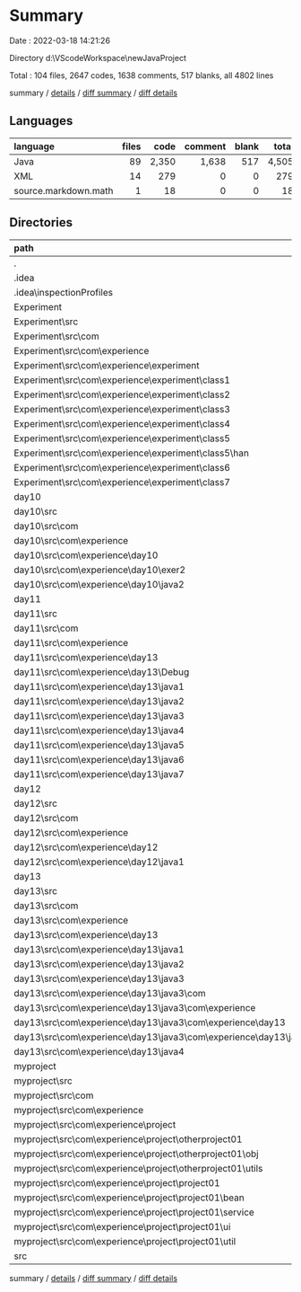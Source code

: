 # Summary

Date : 2022-03-18 14:21:26

Directory d:\VScodeWorkspace\newJavaProject

Total : 104 files,  2647 codes, 1638 comments, 517 blanks, all 4802 lines

summary / [details](details.md) / [diff summary](diff.md) / [diff details](diff-details.md)

## Languages
| language | files | code | comment | blank | total |
| :--- | ---: | ---: | ---: | ---: | ---: |
| Java | 89 | 2,350 | 1,638 | 517 | 4,505 |
| XML | 14 | 279 | 0 | 0 | 279 |
| source.markdown.math | 1 | 18 | 0 | 0 | 18 |

## Directories
| path | files | code | comment | blank | total |
| :--- | ---: | ---: | ---: | ---: | ---: |
| . | 104 | 2,647 | 1,638 | 517 | 4,802 |
| .idea | 6 | 190 | 0 | 0 | 190 |
| .idea\inspectionProfiles | 1 | 36 | 0 | 0 | 36 |
| Experiment | 26 | 573 | 324 | 129 | 1,026 |
| Experiment\src | 25 | 562 | 324 | 129 | 1,015 |
| Experiment\src\com | 25 | 562 | 324 | 129 | 1,015 |
| Experiment\src\com\experience | 25 | 562 | 324 | 129 | 1,015 |
| Experiment\src\com\experience\experiment | 25 | 562 | 324 | 129 | 1,015 |
| Experiment\src\com\experience\experiment\class1 | 3 | 82 | 51 | 20 | 153 |
| Experiment\src\com\experience\experiment\class2 | 4 | 84 | 70 | 24 | 178 |
| Experiment\src\com\experience\experiment\class3 | 3 | 80 | 52 | 18 | 150 |
| Experiment\src\com\experience\experiment\class4 | 4 | 86 | 56 | 24 | 166 |
| Experiment\src\com\experience\experiment\class5 | 6 | 92 | 41 | 14 | 147 |
| Experiment\src\com\experience\experiment\class5\han | 6 | 92 | 41 | 14 | 147 |
| Experiment\src\com\experience\experiment\class6 | 3 | 73 | 23 | 20 | 116 |
| Experiment\src\com\experience\experiment\class7 | 2 | 65 | 31 | 9 | 105 |
| day10 | 7 | 125 | 75 | 32 | 232 |
| day10\src | 6 | 113 | 75 | 32 | 220 |
| day10\src\com | 6 | 113 | 75 | 32 | 220 |
| day10\src\com\experience | 6 | 113 | 75 | 32 | 220 |
| day10\src\com\experience\day10 | 6 | 113 | 75 | 32 | 220 |
| day10\src\com\experience\day10\exer2 | 3 | 79 | 28 | 23 | 130 |
| day10\src\com\experience\day10\java2 | 3 | 34 | 47 | 9 | 90 |
| day11 | 24 | 399 | 362 | 98 | 859 |
| day11\src | 23 | 388 | 362 | 98 | 848 |
| day11\src\com | 23 | 388 | 362 | 98 | 848 |
| day11\src\com\experience | 23 | 388 | 362 | 98 | 848 |
| day11\src\com\experience\day13 | 23 | 388 | 362 | 98 | 848 |
| day11\src\com\experience\day13\Debug | 2 | 27 | 5 | 12 | 44 |
| day11\src\com\experience\day13\java1 | 4 | 57 | 81 | 18 | 156 |
| day11\src\com\experience\day13\java2 | 3 | 64 | 47 | 19 | 130 |
| day11\src\com\experience\day13\java3 | 3 | 43 | 47 | 13 | 103 |
| day11\src\com\experience\day13\java4 | 3 | 55 | 67 | 9 | 131 |
| day11\src\com\experience\day13\java5 | 2 | 43 | 29 | 4 | 76 |
| day11\src\com\experience\day13\java6 | 2 | 19 | 31 | 6 | 56 |
| day11\src\com\experience\day13\java7 | 3 | 62 | 55 | 17 | 134 |
| day12 | 6 | 103 | 81 | 18 | 202 |
| day12\src | 5 | 92 | 81 | 18 | 191 |
| day12\src\com | 5 | 92 | 81 | 18 | 191 |
| day12\src\com\experience | 5 | 92 | 81 | 18 | 191 |
| day12\src\com\experience\day12 | 5 | 92 | 81 | 18 | 191 |
| day12\src\com\experience\day12\java1 | 5 | 92 | 81 | 18 | 191 |
| day13 | 17 | 432 | 382 | 98 | 912 |
| day13\src | 16 | 421 | 382 | 98 | 901 |
| day13\src\com | 16 | 421 | 382 | 98 | 901 |
| day13\src\com\experience | 16 | 421 | 382 | 98 | 901 |
| day13\src\com\experience\day13 | 16 | 421 | 382 | 98 | 901 |
| day13\src\com\experience\day13\java1 | 5 | 108 | 109 | 20 | 237 |
| day13\src\com\experience\day13\java2 | 2 | 63 | 53 | 25 | 141 |
| day13\src\com\experience\day13\java3 | 6 | 184 | 138 | 34 | 356 |
| day13\src\com\experience\day13\java3\com | 6 | 184 | 138 | 34 | 356 |
| day13\src\com\experience\day13\java3\com\experience | 6 | 184 | 138 | 34 | 356 |
| day13\src\com\experience\day13\java3\com\experience\day13 | 6 | 184 | 138 | 34 | 356 |
| day13\src\com\experience\day13\java3\com\experience\day13\java3 | 6 | 184 | 138 | 34 | 356 |
| day13\src\com\experience\day13\java4 | 2 | 63 | 69 | 17 | 149 |
| myproject | 15 | 798 | 414 | 141 | 1,353 |
| myproject\src | 14 | 787 | 414 | 141 | 1,342 |
| myproject\src\com | 14 | 787 | 414 | 141 | 1,342 |
| myproject\src\com\experience | 14 | 787 | 414 | 141 | 1,342 |
| myproject\src\com\experience\project | 14 | 787 | 414 | 141 | 1,342 |
| myproject\src\com\experience\project\otherproject01 | 10 | 442 | 244 | 92 | 778 |
| myproject\src\com\experience\project\otherproject01\obj | 8 | 293 | 131 | 76 | 500 |
| myproject\src\com\experience\project\otherproject01\utils | 1 | 26 | 36 | 5 | 67 |
| myproject\src\com\experience\project\project01 | 4 | 345 | 170 | 49 | 564 |
| myproject\src\com\experience\project\project01\bean | 1 | 50 | 13 | 18 | 81 |
| myproject\src\com\experience\project\project01\service | 1 | 52 | 66 | 11 | 129 |
| myproject\src\com\experience\project\project01\ui | 1 | 153 | 54 | 10 | 217 |
| myproject\src\com\experience\project\project01\util | 1 | 90 | 37 | 10 | 137 |
| src | 1 | 5 | 0 | 1 | 6 |

summary / [details](details.md) / [diff summary](diff.md) / [diff details](diff-details.md)